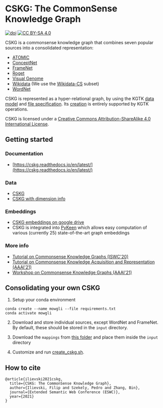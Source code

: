 # CSKG: The CommonSense Knowledge Graph

[![doi](https://zenodo.org/badge/DOI/10.5281/zenodo.4331372.svg)](https://doi.org/10.5281/zenodo.4331372) [![CC BY-SA 4.0][cc-by-sa-shield]][cc-by-sa]


[cc-by-sa]: http://creativecommons.org/licenses/by-sa/4.0/
[cc-by-sa-image]: https://licensebuttons.net/l/by-sa/4.0/88x31.png
[cc-by-sa-shield]: https://img.shields.io/badge/License-CC%20BY--SA%204.0-lightgrey.svg

CSKG is a commonsense knowledge graph that combines seven popular sources into a consolidated representation:
* [ATOMIC](https://homes.cs.washington.edu/~msap/atomic/)
* [ConceptNet](http://conceptnet.io/)
* [FrameNet](https://framenet.icsi.berkeley.edu/fndrupal/)
* [Roget](http://www.roget.org/)
* [Visual Genome](http://visualgenome.org/)
* [Wikidata](http://wikidata.org/) (We use the [Wikidata-CS](https://zenodo.org/record/3983030#.YEkr45NKimk) subset)
* [WordNet](https://wordnet.princeton.edu/)

CSKG is represented as a hyper-relational graph, by using the  KGTK [data model](https://kgtk.readthedocs.io/en/latest/data_model/) and [file specification](https://kgtk.readthedocs.io/en/latest/specification/). Its [creation](https://github.com/usc-isi-i2/cskg/blob/master/consolidation/create_cskg.sh) is entirely supported by KGTK operations.


CSKG is licensed under a
[Creative Commons Attribution-ShareAlike 4.0 International License][cc-by-sa].

## Getting started

### Documentation
* [https://cskg.readthedocs.io/en/latest/](https://cskg.readthedocs.io/en/latest/)

### Data
* [CSKG](https://doi.org/10.5281/zenodo.4331372)
* [CSKG with dimension info](https://drive.google.com/file/d/1vj9Djf7V-lXunWDbsO7vwqS-YTGftPbq/view?usp=sharing)

### Embeddings
* [CSKG embeddings on google drive](https://drive.google.com/drive/u/1/folders/16347KHSloJJZIbgC9V5gH7_pRx0CzjPQ)
* CSKG is integrated into [PyKeen](https://github.com/pykeen/pykeen) which allows easy computation of various (currently 25) state-of-the-art graph embeddings

### More info
* [Tutorial on Commonsense Knowledge Graphs (ISWC'20)](https://usc-isi-i2.github.io/ISWC20/)
* [Tutorial on Commonsense Knowledge Acquisition and Representation (AAAI'21)](https://usc-isi-i2.github.io/AAAI21Tutorial/)
* [Workshop on Commonsense Knowledge Graphs (AAAI'21)](https://usc-isi-i2.github.io/AAAI21workshop/)


## Consolidating your own CSKG

1. Setup your conda environment
```
conda create --name mowgli --file requirements.txt
conda activate mowgli
```

2. Download and store individual sources, except WordNet and FrameNet. By default, these should be stored in the `input` directory.

3. Download the `mappings` from [this folder](https://drive.google.com/drive/u/1/folders/1VV7YEJuxjPoDL7wwQts-wxu-3eaoESW7) and place them inside the `input` directory

4. Customize and run [create_cskg.sh](https://github.com/usc-isi-i2/cskg/blob/master/consolidation/create_cskg.sh). 

## How to cite
```
@article{ilievski2021cskg,
  title={CSKG: The CommonSense Knowledge Graph},
  author={Ilievski, Filip and Szekely, Pedro and Zhang, Bin},
  journal={Extended Semantic Web Conference (ESWC)},
  year={2021}
}
```

